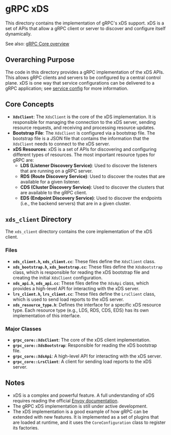 # gRPC xDS

This directory contains the implementation of gRPC's xDS support. xDS is a set of APIs that allow a gRPC client or server to discover and configure itself dynamically.

See also: [gRPC Core overview](../GEMINI.md)

## Overarching Purpose

The code in this directory provides a gRPC implementation of the xDS APIs. This allows gRPC clients and servers to be configured by a central control plane. xDS is one way that service configurations can be delivered to a gRPC application; see [service config](../service_config/GEMINI.md) for more information.

## Core Concepts

*   **`XdsClient`**: The `XdsClient` is the core of the xDS implementation. It is responsible for managing the connection to the xDS server, sending resource requests, and receiving and processing resource updates.
*   **Bootstrap File**: The `XdsClient` is configured via a bootstrap file. The bootstrap file is a JSON file that contains the information that the `XdsClient` needs to connect to the xDS server.
*   **xDS Resources**: xDS is a set of APIs for discovering and configuring different types of resources. The most important resource types for gRPC are:
    *   **LDS (Listener Discovery Service)**: Used to discover the listeners that are running on a gRPC server.
    *   **RDS (Route Discovery Service)**: Used to discover the routes that are available for a given listener.
    *   **CDS (Cluster Discovery Service)**: Used to discover the clusters that are available to the gRPC client.
    *   **EDS (Endpoint Discovery Service)**: Used to discover the endpoints (i.e., the backend servers) that are in a given cluster.

## `xds_client` Directory

The `xds_client` directory contains the core implementation of the xDS client.

### Files

*   **`xds_client.h`, `xds_client.cc`**: These files define the `XdsClient` class.
*   **`xds_bootstrap.h`, `xds_bootstrap.cc`**: These files define the `XdsBootstrap` class, which is responsible for reading the xDS bootstrap file and creating the initial `XdsClient` configuration.
*   **`xds_api.h`, `xds_api.cc`**: These files define the `XdsApi` class, which provides a high-level API for interacting with the xDS server.
*   **`lrs_client.h`, `lrs_client.cc`**: These files define the `LrsClient` class, which is used to send load reports to the xDS server.
*   **`xds_resource_type.h`**: Defines the interface for a specific xDS resource type. Each resource type (e.g., LDS, RDS, CDS, EDS) has its own implementation of this interface.

### Major Classes

*   **`grpc_core::XdsClient`**: The core of the xDS client implementation.
*   **`grpc_core::XdsBootstrap`**: Responsible for reading the xDS bootstrap file.
*   **`grpc_core::XdsApi`**: A high-level API for interacting with the xDS server.
*   **`grpc_core::LrsClient`**: A client for sending load reports to the xDS server.

## Notes

*   xDS is a complex and powerful feature. A full understanding of xDS requires reading the official [Envoy documentation](https://www.envoyproxy.io/docs/envoy/latest/api-docs/xds_protocol).
*   The gRPC xDS implementation is still under active development.
*   The xDS implementation is a good example of how gRPC can be extended with new features. It is implemented as a set of plugins that are loaded at runtime, and it uses the `CoreConfiguration` class to register its factories.
